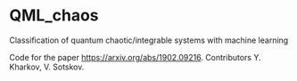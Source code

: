 # QML_chaos
Classification of quantum chaotic/integrable systems with machine learning

Code for the paper https://arxiv.org/abs/1902.09216.
Contributors Y. Kharkov, V. Sotskov.
